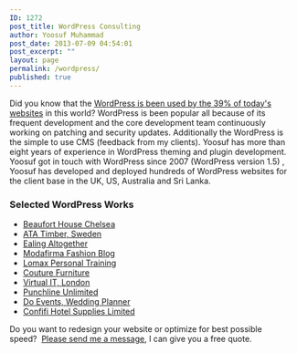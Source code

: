 ```yaml
---
ID: 1272
post_title: WordPress Consulting
author: Yoosuf Muhammad
post_date: 2013-07-09 04:54:01
post_excerpt: ""
layout: page
permalink: /wordpress/
published: true
---
```

Did you know that the [WordPress is been used by the 39% of today's websites](http://trends.builtwith.com/cms) in this world? WordPress is been popular all because of its frequent development and the core development team continuously working on patching and security updates. Additionally the WordPress is the simple to use CMS (feedback from my clients). Yoosuf has more than eight years of experience in WordPress theming and plugin development. Yoosuf got in touch with WordPress since 2007 (WordPress version 1.5) , Yoosuf has developed and deployed hundreds of WordPress websites for the client base in the UK, US, Australia and Sri Lanka.

### Selected WordPress Works

*   [Beaufort House Chelsea](http://yoosuf.me/blog/beaufort-house-chelsea-redesign/)
*   [ATA Timber, Sweden](http://www.ata.nu/en/?utm_source=yoosuf.me&utm_medium=freelance&utm_campaign=portfolio "ATA Timber")
*   [Ealing Altogether](http://ealingaltogether.com/?utm_source=yoosuf.me&utm_medium=freelance&utm_campaign=portfolio)
*   [Modafirma Fashion Blog](https://modafirma.com/blog/?utm_source=yoosuf.me&utm_medium=freelance&utm_campaign=portfolio)
*   [Lomax Personal Training](http://www.lomaxpt.com/?utm_source=yoosuf.me&utm_medium=freelance&utm_campaign=portfolio)
*   [Couture Furniture](http://www.couturefurniture.com/?utm_source=yoosuf.me&utm_medium=freelance&utm_campaign=portfolio)
*   [Virtual IT, London](http://www.virtualit.biz/?utm_source=yoosuf.me&utm_medium=freelance&utm_campaign=portfolio)
*   [Punchline Unlimited](http://punchlineunlimited.com/?utm_source=yoosuf.me&utm_medium=freelance&utm_campaign=portfolio)
*   [Do Events, Wedding Planner](http://do-events.co.uk/?utm_source=yoosuf.me&utm_medium=freelance&utm_campaign=portfolio)
*   [Confifi Hotel Supplies Limited](http://confifisupplies.com/?utm_source=yoosuf.me&utm_medium=freelance&utm_campaign=portfolio)

Do you want to redesign your website or optimize for best possible speed?  [Please send me a message](http://yoosuf.me/contact/?utm_source=yoosuf.me&utm_medium=wp&utm_campaign=consultancy), I can give you a free quote.